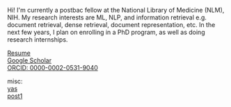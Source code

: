 Hi! I'm currently a postbac fellow at the National Library of Medicine (NLM), NIH. My research interests are ML, NLP, and information retrieval e.g. document retrieval, dense retrieval, document representation, etc. In the next few years, I plan on enrolling in a PhD program, as well as doing research internships.
    
[Resume](./resume.pdf)  
[Google Scholar](https://scholar.google.com/citations?authuser=3&user=bAy1N24AAAAJ)  
[ORCID: 0000-0002-0531-9040](https://orcid.org/0000-0002-0531-9040)


misc:   
[yas](./figure1_overall.pdf)  
[post1](./posts/post1.md)  



